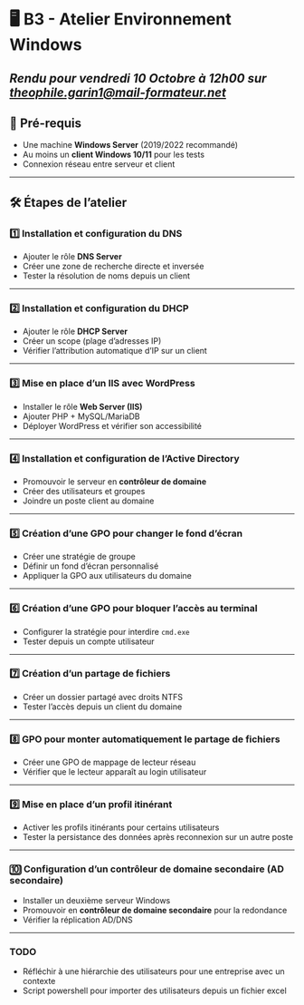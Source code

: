 # 🖥️ B3 - Atelier Environnement Windows

*Rendu pour vendredi 10 Octobre à 12h00 sur theophile.garin1@mail-formateur.net*
---

## 📌 Pré-requis
- Une machine **Windows Server** (2019/2022 recommandé)  
- Au moins un **client Windows 10/11** pour les tests  
- Connexion réseau entre serveur et client

---

## 🛠️ Étapes de l’atelier
### 1️⃣ Installation et configuration du **DNS**
- Ajouter le rôle **DNS Server**
- Créer une zone de recherche directe et inversée
- Tester la résolution de noms depuis un client

---

### 2️⃣ Installation et configuration du **DHCP**
- Ajouter le rôle **DHCP Server**
- Créer un scope (plage d’adresses IP)
- Vérifier l’attribution automatique d’IP sur un client

---

### 3️⃣ Mise en place d’un **IIS** avec **WordPress**
- Installer le rôle **Web Server (IIS)**
- Ajouter PHP + MySQL/MariaDB
- Déployer WordPress et vérifier son accessibilité

---

### 4️⃣ Installation et configuration de l’**Active Directory**
- Promouvoir le serveur en **contrôleur de domaine**
- Créer des utilisateurs et groupes
- Joindre un poste client au domaine

---

### 5️⃣ Création d’une **GPO pour changer le fond d’écran**
- Créer une stratégie de groupe
- Définir un fond d’écran personnalisé
- Appliquer la GPO aux utilisateurs du domaine

---

### 6️⃣ Création d’une **GPO pour bloquer l’accès au terminal**
- Configurer la stratégie pour interdire `cmd.exe`
- Tester depuis un compte utilisateur

---

### 7️⃣ Création d’un **partage de fichiers**
- Créer un dossier partagé avec droits NTFS
- Tester l’accès depuis un client du domaine

---

### 8️⃣ GPO pour **monter automatiquement le partage de fichiers**
- Créer une GPO de mappage de lecteur réseau
- Vérifier que le lecteur apparaît au login utilisateur

---

### 9️⃣ Mise en place d’un **profil itinérant**
- Activer les profils itinérants pour certains utilisateurs
- Tester la persistance des données après reconnexion sur un autre poste

---

### 🔟 Configuration d’un **contrôleur de domaine secondaire** (AD secondaire)
- Installer un deuxième serveur Windows
- Promouvoir en **contrôleur de domaine secondaire** pour la redondance
- Vérifier la réplication AD/DNS

---


### TODO

- Réfléchir à une hiérarchie des utilisateurs pour une entreprise avec un contexte
- Script powershell pour importer des utilisateurs depuis un fichier excel 